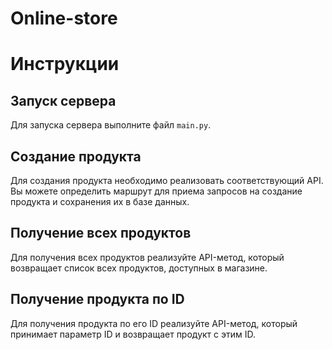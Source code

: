 # Online-store

# Инструкции

## Запуск сервера
Для запуска сервера выполните файл `main.py`.

## Создание продукта
Для создания продукта необходимо реализовать соответствующий API. Вы можете определить маршрут для приема запросов на создание продукта и сохранения их в базе данных.

## Получение всех продуктов
Для получения всех продуктов реализуйте API-метод, который возвращает список всех продуктов, доступных в магазине.

## Получение продукта по ID
Для получения продукта по его ID реализуйте API-метод, который принимает параметр ID и возвращает продукт с этим ID.
